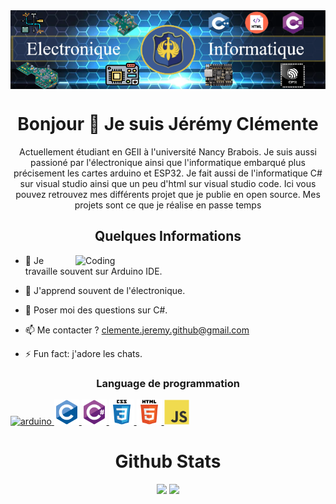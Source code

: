 <img align="center" alt="Banniere" src="banniere_git.png">

<h1 align="center"> Bonjour 👋 Je suis Jérémy Clémente </h1>

<p align="center"> Actuellement étudiant en GEII à l'université Nancy Brabois. Je suis aussi passioné par l'électronique ainsi que l'informatique embarqué plus précisement les cartes arduino et ESP32. Je fait aussi de l'informatique C# sur visual studio ainsi que un peu d'html sur visual studio code. Ici vous pouvez retrouvez mes différents projet que je publie en open source. Mes projets sont ce que je réalise en passe temps 
</p>

<h2 align="center"> Quelques Informations </h2>
<img align="right" alt="Coding" width="400" src="https://cdn.dribbble.com/users/1162077/screenshots/3848914/programmer.gif">

- 🔭 Je travaille souvent sur Arduino IDE.
  
- 🌱 J'apprend souvent de l'électronique.
  
- 💬 Poser moi des questions sur C#.

- 📫 Me contacter ? clemente.jeremy.github@gmail.com
  
- ⚡ Fun fact: j'adore les chats.

<h3 align="center"> Language de programmation</h3>
<p align="left"> <a href="https://www.arduino.cc/" target="_blank" rel="noreferrer"> <img src="https://cdn.worldvectorlogo.com/logos/arduino-1.svg" alt="arduino" width="40" height="40"/> </a> <a href="https://www.cprogramming.com/" target="_blank" rel="noreferrer"> <img src="https://raw.githubusercontent.com/devicons/devicon/master/icons/c/c-original.svg" alt="c" width="40" height="40"/> </a> <a href="https://www.w3schools.com/cs/" target="_blank" rel="noreferrer"> <img src="https://raw.githubusercontent.com/devicons/devicon/master/icons/csharp/csharp-original.svg" alt="csharp" width="40" height="40"/> </a> <a href="https://www.w3schools.com/css/" target="_blank" rel="noreferrer"> <img src="https://raw.githubusercontent.com/devicons/devicon/master/icons/css3/css3-original-wordmark.svg" alt="css3" width="40" height="40"/> </a> <a href="https://www.w3.org/html/" target="_blank" rel="noreferrer"> <img src="https://raw.githubusercontent.com/devicons/devicon/master/icons/html5/html5-original-wordmark.svg" alt="html5" width="40" height="40"/> </a> <a href="https://developer.mozilla.org/en-US/docs/Web/JavaScript" target="_blank" rel="noreferrer"> <img src="https://raw.githubusercontent.com/devicons/devicon/master/icons/javascript/javascript-original.svg" alt="javascript" width="40" height="40"/> </a> </p>


<h1 align="center"> Github Stats </h1>

<p align = "center">
  <img  src = "https://github-readme-stats.vercel.app/api?username=J3R5&show_icons=true&theme=radical&line_height=27">
  <img src = "https://github-readme-stats.vercel.app/api/top-langs/?username=J3R5&hide=html,css,java,shaderlab,kotlin,hlsl&theme=radical">
</p>


<!--
**J3R5/J3R5** is a ✨ _special_ ✨ repository because its `README.md` (this file) appears on your GitHub profile.

Here are some ideas to get you started: [[height="275" weight="1800"](https://i.gifer.com/24Qk.gif)](https://i.gifer.com/24Qk.mp4)
👋 
- 🔭 I’m currently working on ...
- 🌱 I’m currently learning ...
- 💬 Ask me about ...
- ⚡ Fun fact: 
-->

